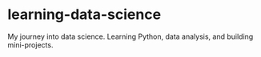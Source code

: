 # learning-data-science
My journey into data science. Learning Python, data analysis, and building mini-projects.
